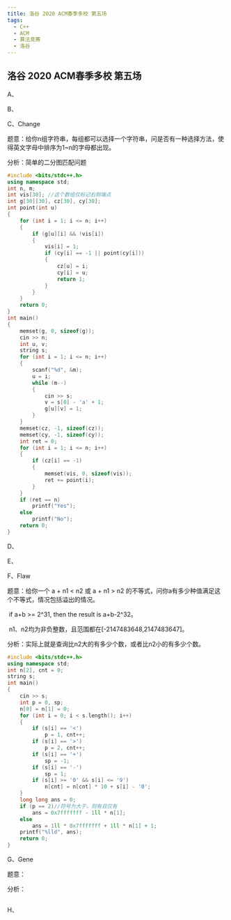 ```yaml
---
title: 洛谷 2020 ACM春季多校 第五场
tags:
  - C++
  - ACM
  - 算法竞赛
  - 洛谷
---
```


## 洛谷 2020 ACM春季多校 第五场

A、

B、

C、Change

题意：给你n组字符串，每组都可以选择一个字符串，问是否有一种选择方法，使得英文字母中排序为1~n的字母都出现。

分析：简单的二分图匹配问题

```c++
#include <bits/stdc++.h>
using namespace std;
int n, m;
int vis[30]; //这个数组仅标记右侧端点
int g[30][30], cz[30], cy[30];
int point(int u)
{
    for (int i = 1; i <= n; i++)
    {
        if (g[u][i] && !vis[i])
        {
            vis[i] = 1;
            if (cy[i] == -1 || point(cy[i]))
            {
                cz[u] = i;
                cy[i] = u;
                return 1;
            }
        }
    }
    return 0;
}
int main()
{
    memset(g, 0, sizeof(g));
    cin >> n;
    int u, v;
    string s;
    for (int i = 1; i <= n; i++)
    {
        scanf("%d", &m);
        u = i;
        while (m--)
        {
            cin >> s;
            v = s[0] - 'a' + 1;
            g[u][v] = 1;
        }
    }
    memset(cz, -1, sizeof(cz));
    memset(cy, -1, sizeof(cy));
    int ret = 0;
    for (int i = 1; i <= n; i++)
    {
        if (cz[i] == -1)
        {
            memset(vis, 0, sizeof(vis));
            ret += point(i);
        }
    }
    if (ret == n)
        printf("Yes");
    else
        printf("No");
    return 0;
}
```



D、

E、

F、Flaw

题意：给你一个 a + n1 < n2 或 a + n1 > n2 的不等式，问你a有多少种值满足这个不等式，情况包括溢出的情况。

​			if a+b >= 2^31, then the result is a+b-2^32。

​			n1、n2均为非负整数，且范围都在[-2147483648,2147483647]。

分析：实际上就是查询比n2大的有多少个数，或者比n2小的有多少个数。

```c++
#include <bits/stdc++.h>
using namespace std;
int n[2], cnt = 0;
string s;
int main()
{
    cin >> s;
    int p = 0, sp;
    n[0] = n[1] = 0;
    for (int i = 0; i < s.length(); i++)
    {
        if (s[i] == '<')
            p = 1, cnt++;
        if (s[i] == '>')
            p = 2, cnt++;
        if (s[i] == '+')
            sp = -1;
        if (s[i] == '-')
            sp = 1;
        if (s[i] >= '0' && s[i] <= '9')
            n[cnt] = n[cnt] * 10 + s[i] - '0';
    }
    long long ans = 0;
    if (p == 2)//符号为大于，则有且仅有
        ans = 0x7fffffff - 1ll * n[1];
    else
        ans = 1ll * 0x7fffffff + 1ll * n[1] + 1;
    printf("%lld", ans);
    return 0;
}
```



G、Gene

题意：

分析：

```c++

```



H、